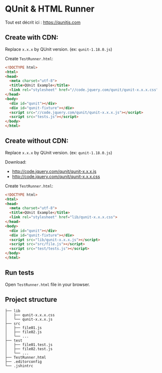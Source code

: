 # QUnit & HTML Runner

Tout est décrit ici : https://qunitjs.com


## Create with CDN:

Replace `x.x.x` by QUnit version. (ex: `qunit-1.18.0.js`)

Create `TestRunner.html`:

```html
<!DOCTYPE html>
<html>
<head>
  <meta charset="utf-8">
  <title>QUnit Example</title>
  <link rel="stylesheet" href="//code.jquery.com/qunit/qunit-x.x.x.css">
</head>
<body>
  <div id="qunit"></div>
  <div id="qunit-fixture"></div>
  <script src="//code.jquery.com/qunit/qunit-x.x.x.js"></script>
  <script src="tests.js"></script>
</body>
</html>
```


## Create without CDN:

Replace `x.x.x` by QUnit version. (ex: `qunit-1.18.0.js`)

Download:

- http://code.jquery.com/qunit/qunit-x.x.x.js
- http://code.jquery.com/qunit/qunit-x.x.x.css

Create `TestRunner.html`:

```html
<!DOCTYPE html>
<html>
<head>
  <meta charset="utf-8">
  <title>QUnit Example</title>
  <link rel="stylesheet" href="lib/qunit-x.x.x.css">
</head>
<body>
  <div id="qunit"></div>
  <div id="qunit-fixture"></div>
  <script src="lib/qunit-x.x.x.js"></script>
  <script src="src/file.js"></script>
  <script src="test/tests.js"></script>
</body>
</html>
```


## Run tests

Open `TestRunner.html` file in your browser.


## Project structure

```
├── lib
│   ├── qunit-x.x.x.css
│   └── qunit-x.x.x.js
├── src
│   ├── file01.js
│   ├── file02.js
│   └── ...
├── test
│   ├── file01.test.js
│   ├── file02.test.js
│   └── ...
├── TestRunner.html
├── .editorconfig
└── .jshintrc
```
